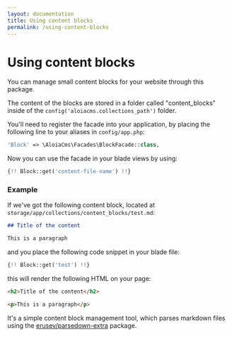 ```yaml
---
layout: documentation
title: Using content blocks
permalink: /using-content-blocks
---
```


# Using content blocks

You can manage small content blocks for your website through this package.

The content of the blocks are stored in a folder called "content_blocks" 
inside of the ``config('aloiacms.collections_path')`` folder.

You'll need to register the facade into your application, by placing the following 
line to your aliases in ``config/app.php``:

```php
'Block' => \AloiaCms\Facades\BlockFacade::class,
```

Now you can use the facade in your blade views by using:

```php
{!! Block::get('content-file-name') !!}
```

### Example

If we've got the following content block, located at ``storage/app/collections/content_blocks/test.md``:

```markdown
## Title of the content

This is a paragraph
```

and you place the following code snippet in your blade file:

```php
{!! Block::get('test') !!}
```

this will render the following HTML on your page:

```html
<h2>Title of the content</h2>

<p>This is a paragraph</p>
```

It's a simple content block management tool, which parses markdown files using the [erusev/parsedown-extra](https://github.com/erusev/parsedown-extra) package.